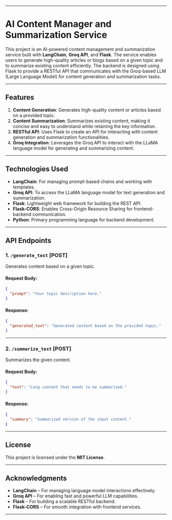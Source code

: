 
---

# AI Content Manager and Summarization Service

This project is an AI-powered content management and summarization service built with **LangChain**, **Groq API**, and **Flask**. The service enables users to generate high-quality articles or blogs based on a given topic and to summarize existing content efficiently. The backend is designed using Flask to provide a RESTful API that communicates with the Groq-based LLM (Large Language Model) for content generation and summarization tasks.

---

## Features

1. **Content Generation**: Generates high-quality content or articles based on a provided topic.  
2. **Content Summarization**: Summarizes existing content, making it concise and easy to understand while retaining the key information.  
3. **RESTful API**: Uses Flask to create an API for interacting with content generation and summarization functionalities.  
4. **Groq Integration**: Leverages the Groq API to interact with the LLaMA language model for generating and summarizing content.

---

## Technologies Used

- **LangChain**: For managing prompt-based chains and working with templates.  
- **Groq API**: To access the LLaMA language model for text generation and summarization.  
- **Flask**: Lightweight web framework for building the REST API.  
- **Flask-CORS**: Enables Cross-Origin Resource Sharing for frontend-backend communication.  
- **Python**: Primary programming language for backend development.

---

## API Endpoints

### 1. `/generate_text` [POST]  
Generates content based on a given topic.

#### Request Body:
```json
{
  "prompt": "Your topic description here."
}
```

#### Response:
```json
{
  "generated_text": "Generated content based on the provided topic."
}
```

---

### 2. `/summarize_text` [POST]  
Summarizes the given content.

#### Request Body:
```json
{
  "text": "Long content that needs to be summarized."
}
```

#### Response:
```json
{
  "summary": "Summarized version of the input content."
}
```

---

## License

This project is licensed under the **MIT License**.

---

## Acknowledgments

- **LangChain** – For managing language model interactions effectively.  
- **Groq API** – For enabling fast and powerful LLM capabilities.  
- **Flask** – For building a scalable RESTful backend.  
- **Flask-CORS** – For smooth integration with frontend services.

---

